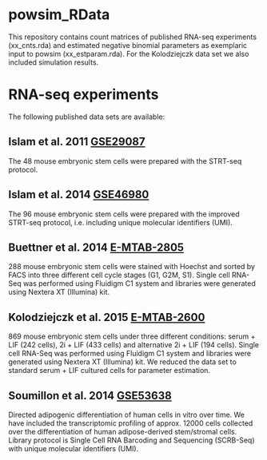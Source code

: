 
<!-- README.md is generated from README.Rmd. Please edit that file -->
powsim\_RData
=============

This repository contains count matrices of published RNA-seq experiments (xx\_cnts.rda) and estimated negative binomial parameters as exemplaric input to powsim (xx\_estparam.rda). For the Kolodziejczk data set we also included simulation results.

RNA-seq experiments
===================

The following published data sets are available:

Islam et al. 2011 [GSE29087](https://www.ncbi.nlm.nih.gov/geo/query/acc.cgi?acc=GSE29087)
-----------------------------------------------------------------------------------------

The 48 mouse embryonic stem cells were prepared with the STRT-seq protocol.

Islam et al. 2014 [GSE46980](https://www.ncbi.nlm.nih.gov/geo/query/acc.cgi?acc=GSE46980)
-----------------------------------------------------------------------------------------

The 96 mouse embryonic stem cells were prepared with the improved STRT-seq protocol, i.e. including unique molecular identifiers (UMI).

Buettner et al. 2014 [E-MTAB-2805](http://www.ebi.ac.uk/arrayexpress/experiments/E-MTAB-2805/)
----------------------------------------------------------------------------------------------

288 mouse embryonic stem cells were stained with Hoechst and sorted by FACS into three different cell cycle stages (G1, G2M, S1). Single cell RNA-Seq was performed using Fluidigm C1 system and libraries were generated using Nextera XT (Illumina) kit.

Kolodziejczk et al. 2015 [E-MTAB-2600](https://www.ebi.ac.uk/arrayexpress/experiments/E-MTAB-2600/)
---------------------------------------------------------------------------------------------------

869 mouse embryonic stem cells under three different conditions: serum + LIF (242 cells), 2i + LIF (433 cells) and alternative 2i + LIF (194 cells). Single cell RNA-Seq was performed using Fluidigm C1 system and libraries were generated using Nextera XT (Illumina) kit. We reduced the data set to standard serum + LIF cultured cells for parameter estimation.

Soumillon et al. 2014 [GSE53638](https://www.ncbi.nlm.nih.gov/geo/query/acc.cgi?acc=GSE53638)
---------------------------------------------------------------------------------------------

Directed adipogenic differentiation of human cells in vitro over time. We have included the transcriptomic profiling of approx. 12000 cells collected over the differentiation of human adipose-derived stem/stromal cells. Library protocol is Single Cell RNA Barcoding and Sequencing (SCRB-Seq) with unique molecular identifiers (UMI).
